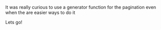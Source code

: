 It was really curious to use a generator function for the pagination even when the are easier ways to do it

Lets go!
